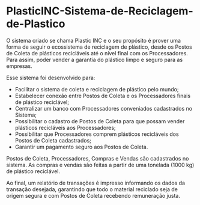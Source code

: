 # PlasticINC-Sistema-de-Reciclagem-de-Plastico

O sistema criado se chama Plastic INC e o seu propósito é prover uma forma de seguir o ecossistema de reciclagem de plástico,
desde os Postos de Coleta de plásticos recicláveis até o nível final com os Processadores.
Para assim, poder vender a garantia do plástico limpo e seguro para as empresas.

Esse sistema foi desenvolvido para:
- Facilitar o sistema de coleta e reciclagem de plástico pelo mundo;
- Estabelecer conexão entre Postos de Coleta e os Processadores finais de plástico reciclável;
- Centralizar um banco com Processadores conveniados cadastrados no Sistema;
- Possibilitar o cadastro de Postos de Coleta para que possam vender plásticos recicláveis aos Processadores;
- Possibilitar que Processadores comprem plásticos recicláveis dos Postos de Coleta cadastrados;
- Garantir um pagamento seguro aos Postos de Coleta.

Postos de Coleta, Processadores, Compras e Vendas são cadastrados no sistema.
As compras e vendas são feitas a partir de uma tonelada (1000 kg) de plástico reciclável.

Ao final, um relatório de transações é impresso informando os dados da transação desejada,
garantindo que todo o material reciclado seja de origem segura e com Postos de Coleta recebendo remuneração justa.
